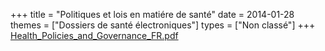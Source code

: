 +++
title = "Politiques et lois en matiére de santé"
date = 2014-01-28
themes = ["Dossiers de santé électroniques"]
types = ["Non classé"]
+++
[Health_Policies_and_Governance_FR.pdf](/files/Health_Policies_and_Governance_FR.pdf)
